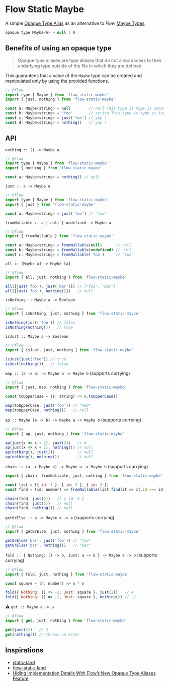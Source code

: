 # Flow Static Maybe

A simple [Opaque Type Alias](https://flow.org/en/docs/types/opaque-types/) as an alternative to _Flow_ [Maybe Types](https://flow.org/en/docs/types/maybe/).

```js
opaque type Maybe<A> = null | A
```

## Benefits of using an opaque type

> Opaque type aliases are type aliases that do not allow access to their underlying type outside of the file in which they are defined.

This guarantees that a value of the `Maybe` type can be created and manipulated only by using the provided functions.

```js
// @flow
import type { Maybe } from 'flow-static-maybe'
import { just, nothing } from 'flow-static-maybe'

const a: Maybe<string> = null        // null This type is type is incompatible with Maybe
const b: Maybe<string> = 'foo'       // string This type is type is incompatible with Maybe
const c: Maybe<string> = just('foo') // yay !
const d: Maybe<string> = nothing()   // yay !
```

## API

`nothing :: () -> Maybe a`

```js
// @flow
import type { Maybe } from 'flow-static-maybe'
import { nothing } from 'flow-static-maybe'

const a: Maybe<string> = nothing() // null
```

`just :: a -> Maybe a`

```js
// @flow
import type { Maybe } from 'flow-static-maybe'
import { just } from 'flow-static-maybe'

const a: Maybe<string> = just('foo') // "foo"
```

`fromNullable :: a | null | undefined -> Maybe a`

```js
// @flow
import { fromNullable } from 'flow-static-maybe'

const a: Maybe<string> = fromNullable(null)      // null
const b: Maybe<string> = fromNullable(undefined) // null
const c: Maybe<string> = fromNullable('foo')     // "foo"
```

`all :: [Maybe a] -> Maybe [a]`

```js
// @flow
import { all, just, nothing } from 'flow-static-maybe'

all([just('foo'), just('bar')]) // ["foo", "bar"]
all([just('foo'), nothing()])   // null
```

`isNothing :: Maybe a -> Boolean`

```js
// @flow
import { isNothing, just, nothing } from 'flow-static-maybe'

isNothing(just('foo')) // false
isNothing(nothing())   // true
```

`isJust :: Maybe a -> Boolean`

```js
// @flow
import { isJust, just, nothing } from 'flow-static-maybe'

isJust(just('foo')) // true
isJust(nothing())   // false
```

`map :: (a -> b) -> Maybe a -> Maybe b` (supports currying)

```js
// @flow
import { just, map, nothing } from 'flow-static-maybe'

const toUpperCase = (s: string) => x.toUpperCase()

map(toUpperCase, just('foo')) // "FOO"
map(toUpperCase, nothing())   // null
```

`ap :: Maybe (a -> b) -> Maybe a -> Maybe b` (supports currying)

```js
// @flow
import { ap, just, nothing } from 'flow-static-maybe'

ap(just(x => x + 2), just(2))   // 4
ap(just(x => x + 2), nothing()) // null
ap(nothing(), just(2))          // null
ap(nothing(), nothing())        // null
```

`chain :: (a -> Maybe b) -> Maybe a -> Maybe b` (supports currying)

```js
import { chain, fromNullable, just, nothing } from 'flow-static-maybe'

const list = [{ id: 1 }, { id: 2 }, { id: 3 }]
const find = (id: number) => fromNullable(list.find(it => it.id === id))

chain(find, just(2))   // { id: 2 }
chain(find, just(5))   // null
chain(find, nothing()) // null
```

`getOrElse :: a -> Maybe a -> a` (supports currying)

```js
// @flow
import { getOrElse, just, nothing } from 'flow-static-maybe'

getOrElse('bar', just('foo')) // "foo"
getOrElse('bar', nothing())   // "bar"
```

`fold :: { Nothing: () -> b, Just: a -> b } -> Maybe a -> b` (supports currying)

```js
// @flow
import { fold, just, nothing } from 'flow-static-maybe'

const square = (n: number) => n * n

fold({ Nothing: () => -1, Just: square }, just(2))   // 4
fold({ Nothing: () => -1, Just: square }, nothing()) // -1
```

:warning: `get :: Maybe a -> a`

```js
// @flow
import { get, just, nothing } from 'flow-static-maybe'

get(just(2))   // 2
get(nothing()) // throws an error
```

## Inspirations

* [static-land](https://github.com/rpominov/static-land)
* [flow-static-land](https://github.com/gcanti/flow-static-land)
* [Hiding Implementation Details With Flow’s New Opaque Type Aliases Feature](https://medium.com/flow-type/hiding-implementation-details-with-flows-new-opaque-type-aliases-feature-40e188c2a3f9)

